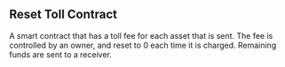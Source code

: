 ## Reset Toll Contract

A smart contract that has a toll fee for each asset that is sent.
The fee is controlled by an owner, and reset to 0 each time it is charged.
Remaining funds are sent to a receiver.
